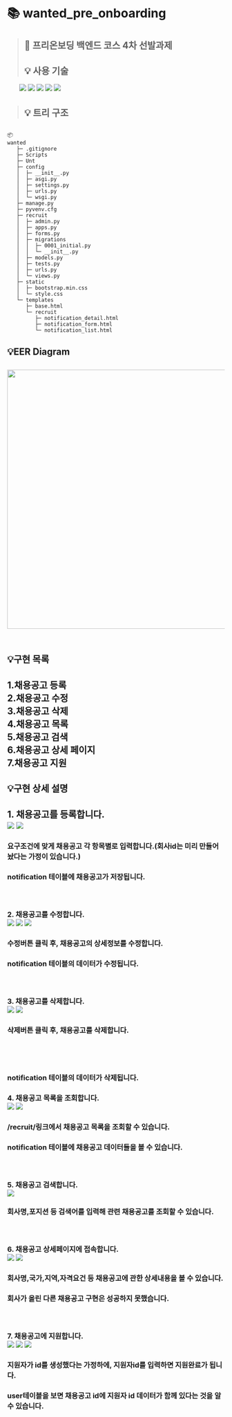 # 📚 wanted_pre_onboarding
 > <h2>📖 프리온보딩 백엔드 코스 4차 선발과제<h2>
 > 💡 사용 기술
 　　<img src="https://img.shields.io/badge/django-092E20?style=flat&logo=django&logoColor=white"/> <img src="https://img.shields.io/badge/python-3776AB?style=flat&logo=python&logoColor=white"/>
 <img src="https://img.shields.io/badge/html5-E34F26?style=flat&logo=html5&logoColor=white"/>
 <img src="https://img.shields.io/badge/css3-1572B6?style=flat&logo=css3&logoColor=white"/>
  <img src="https://img.shields.io/badge/sqlite-003B57?style=flat&logo=sqlite&logoColor=white"/>
 ><h2>💡 트리 구조<h2>
  ```
  📦 
  wanted
   ├─ .gitignore
   ├─ Scripts
   ├─ Unt
   ├─ config
   │  ├─ __init__.py
   │  ├─ asgi.py
   │  ├─ settings.py
   │  ├─ urls.py
   │  └─ wsgi.py
   ├─ manage.py
   ├─ pyvenv.cfg
   ├─ recruit
   │  ├─ admin.py
   │  ├─ apps.py
   │  ├─ forms.py
   │  ├─ migrations
   │  │  ├─ 0001_initial.py
   │  │  └─ __init__.py
   │  ├─ models.py
   │  ├─ tests.py
   │  ├─ urls.py
   │  └─ views.py
   ├─ static
   │  ├─ bootstrap.min.css
   │  └─ style.css
   └─ templates
      ├─ base.html
      └─ recruit
         ├─ notification_detail.html
         ├─ notification_form.html
         └─ notification_list.html
```
<h2>💡EER Diagram<h2>
<img src ="https://user-images.githubusercontent.com/99165573/185777690-d9727baa-b3e4-405c-a283-8db57ee3992c.png" width="600"> 

<h2>💡구현 목록<h2>  
1.채용공고 등록 <br>
2.채용공고 수정 <br>
3.채용공고 삭제 <br>
4.채용공고 목록 <br>
5.채용공고 검색 <br>
6.채용공고 상세 페이지 <br>
7.채용공고 지원

<h2>💡구현 상세 설명<h2>  
1. 채용공고를 등록합니다. <br>
<img src ="https://user-images.githubusercontent.com/99165573/185778730-b49ada5f-7d5c-4b2b-9e40-db88c7ab3b19.gif"> 
<img src ="https://user-images.githubusercontent.com/99165573/185779801-1fd2ec7d-4d9c-46a2-a5e0-eb1ebe9637ac.png"> 
 <h3> 요구조건에 맞게 채용공고 각 항목별로 입력합니다.(회사id는 미리 만들어놨다는 가정이 있습니다.)<h3>
 <h3> notification 테이블에 채용공고가 저장됩니다.<h3><br><br>
2. 채용공고를 수정합니다. <br>
<img src ="https://user-images.githubusercontent.com/99165573/185778885-d5ab7605-679a-4a1c-a0b4-d3b77ac7a816.gif">
<img src ="https://user-images.githubusercontent.com/99165573/185779801-1fd2ec7d-4d9c-46a2-a5e0-eb1ebe9637ac.png"> 
<img src ="https://user-images.githubusercontent.com/99165573/185780089-ebc7d154-d00f-4dac-a472-9893bb0ec790.png"> 
  <h3> 수정버튼 클릭 후, 채용공고의 상세정보를 수정합니다.<h3>
  <h3> notification 테이블의 데이터가 수정됩니다.<h3><br><br>
3. 채용공고를 삭제합니다. <br>
<img src ="https://user-images.githubusercontent.com/99165573/185779192-17c864a2-ffa8-463f-82a1-3142930fc66f.gif">
<img src ="https://user-images.githubusercontent.com/99165573/185780116-71646643-c8b0-4c30-b597-e3b53da2b956.png">
  <h3> 삭제버튼 클릭 후, 채용공고를 삭제합니다.<h3><br><br>
  <h3> notification 테이블의 데이터가 삭제됩니다.<h3>
4. 채용공고 목록을 조회합니다. <br>
<img src ="https://user-images.githubusercontent.com/99165573/185779339-8d066353-94e4-4f50-b0ab-ea577a42b733.png">
<img src ="https://user-images.githubusercontent.com/99165573/185780980-2743f880-dd16-49b7-94c9-a6310d3c5cc2.png">
 <h3> /recruit/링크에서 채용공고 목록을 조회할 수 있습니다.<h3>
 <h3> notification 테이블에 채용공고 데이터들을 볼 수 있습니다.<h3><br><br>
5. 채용공고 검색합니다. <br>
<img src ="https://user-images.githubusercontent.com/99165573/185779412-8f07c64a-a015-47f6-9b20-7e60ad3198a5.gif">
  <h3> 회사명,포지션 등 검색어를 입력해 관련 채용공고를 조회할 수 있습니다.<h3><br><br>
6. 채용공고 상세페이지에 접속합니다. <br>
<img src ="https://user-images.githubusercontent.com/99165573/185779484-5b887135-60f8-4c2a-aab1-d4c9e069407c.gif">
<img src ="https://user-images.githubusercontent.com/99165573/185780344-a28e8185-2745-4fbf-84aa-1252ba152540.png">
  <h3> 회사명,국가,지역,자격요건 등 채용공고에 관한 상세내용을 볼 수 있습니다.<h3>
  <h3> 회사가 올린 다른 채용공고 구현은 성공하지 못했습니다.<h3><br><br>
7. 채용공고에 지원합니다.<br>
<img src ="https://user-images.githubusercontent.com/99165573/185779588-b7e1da26-cd42-42ac-8b82-65d741246907.gif">
<img src ="https://user-images.githubusercontent.com/99165573/185780849-7116613a-3c6c-4f0e-8217-a0edd1ef87fd.png">
<img src ="https://user-images.githubusercontent.com/99165573/185780898-b58f1168-65ce-47e5-90ab-cf1b743af37a.png">
<h3> 지원자가 id를 생성했다는 가정하에, 지원자id를 입력하면 지원완료가 됩니다.<h3>
<h3> user테이블을 보면 채용공고 id에 지원자 id 데이터가 함께 있다는 것을 알 수 있습니다.<h3><br><br>
